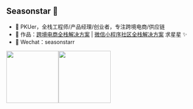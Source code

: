 ## Seasonstar 👦

- 📑 PKUer，全栈工程师/产品经理/创业者，专注跨境电商/供应链
- 🏡 作品：<a href="https://github.com/seasonstar/bibi" target="_blank">跨境电商全栈解决方案</a> | <a href="https://github.com/seasonstar/egg-24time" target="_blank">微信小程序社区全栈解决方案</a> 求星星 ✨</a>
- 💬 Wechat：seasonstarr

<img align="" height="137px" src="https://github-readme-stats.vercel.app/api?username=seasonstar&hide_title=true&hide_border=true&show_icons=true&include_all_commits=true&line_height=21&theme=material-palenight&locale=cn" /><img align="" height="137px" src="https://github-readme-stats.vercel.app/api/top-langs/?username=seasonstar&hide_title=true&hide_border=true&layout=compact&theme=material-palenight&locale=cn" />
